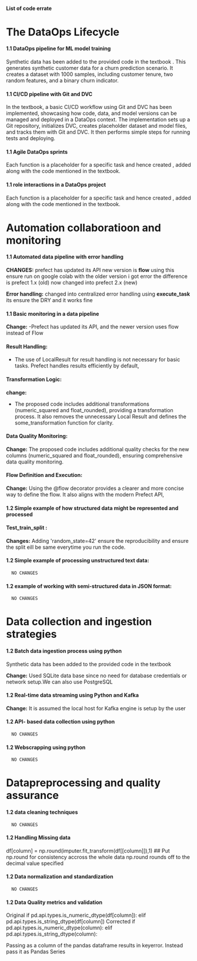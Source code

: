 #### List of code errate

# The DataOps Lifecycle

#### 1.1 DataOps pipeline for ML model training

Synthetic data has been added to the provided code in the textbook . This generates synthetic customer data for a churn prediction scenario. It creates a dataset with 1000 samples, including customer tenure, two random features, and a binary churn indicator.

#### 1.1 CI/CD pipeline with Git and DVC

In the textbook, a basic CI/CD workflow using Git and DVC has been implemented, showcasing how code, data, and model versions can be managed and deployed in a DataOps context. The implementation sets up a Git repository, initializes DVC, creates placeholder dataset and model files, and tracks them with Git and DVC. It then performs simple steps for running tests and deploying. 

#### 1.1 Agile DataOps sprints

Each function is a placeholder for a specific task and hence created , added along with the code mentioned in the textbook.  

#### 1.1 role interactions in a DataOps project
Each function is a placeholder for a specific task and hence created , added along with the code mentioned in the textbook.





# Automation collaboratioon and monitoring 


#### 1.1 Automated data pipeline with error handling



**CHANGES:** prefect has updated its API new version is **flow** using this ensure run on google colab with the older version i got error the difference is prefect 1.x (old) now changed into prefect 2.x (new)

**Error handling:**
changed into centralized error handling using  **execute_task** its ensure the DRY and it works fine



#### 1.1 Basic monitoring in a data pipeline
**Change:**
-Prefect has updated its API, and the newer version uses flow instead of Flow

#### **Result Handling:**
- The use of LocalResult for result handling is not necessary for basic tasks. Prefect handles results efficiently by default, 
    

#### **Transformation Logic:**

**change:**

- The proposed code includes additional transformations (numeric_squared and float_rounded), providing a transformation process. It also removes the unnecessary Local Result and defines the some_transformation function for clarity.
    
    
#### **Data Quality Monitoring:**

**Change:**
 The proposed code includes additional quality checks for the new columns (numeric_squared and float_rounded), ensuring comprehensive data quality monitoring.

####  **Flow Definition and Execution:**
**Change:**
 Using the @flow decorator provides a clearer and more concise way to define the flow. It also aligns with the modern Prefect API, 


#### 1.2 Simple example of how structured data might be represented and processed

#### **Test_train_split :**
**Changes:** Adding 'random_state=42' ensure the reproducibility and ensure the split eill be same everytime you run the code.


#### 1.2 Simple example of processing unstructured text data:

      NO CHANGES 



#### 1.2 example of working with semi-structured data in JSON format:
    
      NO CHANGES


# Data collection and ingestion strategies


#### 1.2 Batch data ingestion process using python 

Synthetic data has been added to the provided code in the textbook

**Change:**
Used SQLite data base since no need for database credentials or network setup.We can also use PostgreSQL



#### 1.2 Real-time data streaming using Python and Kafka

**Change:**
It is assumed the local host for Kafka engine is setup by the user

#### 1.2 API- based data collection using python
      NO CHANGES


#### 1.2 Webscrapping using python
      NO CHANGES

# Datapreprocessing and quality assurance

#### 1.2 data cleaning techniques

      NO CHANGES

#### 1.2 Handling Missing data

df[column] = np.round(imputer.fit_transform(df[[column]]),1) ## Put np.round for consistency accross the whole data np.round rounds off to the decimal value specified

#### 1.2 Data normalization and standardization 
      NO CHANGES
#### 1.2 Data Quality metrics and validation

Original if pd.api.types.is_numeric_dtype(df[column]): elif pd.api.types.is_string_dtype(df[column]) Corrected if pd.api.types.is_numeric_dtype(column): elif pd.api.types.is_string_dtype(column):

Passing as a column of the pandas dataframe results in keyerror. Instead pass it as Pandas Series

